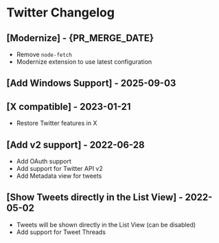 # Twitter Changelog

## [Modernize] - {PR_MERGE_DATE}

- Remove `node-fetch`
- Modernize extension to use latest configuration

## [Add Windows Support] - 2025-09-03

## [X compatible] - 2023-01-21

- Restore Twitter features in X

## [Add v2 support] - 2022-06-28

- Add OAuth support
- Add support for Twitter API v2
- Add Metadata view for tweets

## [Show Tweets directly in the List View] - 2022-05-02

- Tweets will be shown directly in the List View (can be disabled)
- Add support for Tweet Threads
